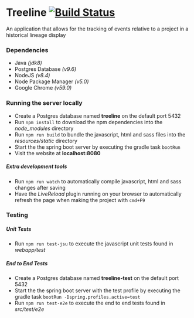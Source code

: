 # Treeline [![Build Status](https://travis-ci.org/jgreub/treeline.svg?branch=master)](https://travis-ci.org/jgreub/treeline)

An application that allows for the tracking of events relative to a project in a historical lineage display

### Dependencies

* Java *(jdk8)*
* Postgres Database *(v9.6)*
* NodeJS *(v8.4)*
* Node Package Manager *(v5.0)*
* Google Chrome *(v59.0)*

### Running the server locally

* Create a Postgres database named **treeline** on the default port 5432
* Run `npm install` to download the npm dependencies into the *node_modules* directory
* Run `npm run build` to bundle the javascript, html and sass files into the *resources/static* directory
* Start the the spring boot server by executing the gradle task `bootRun`
* Visit the website at **localhost:8080**

##### Extra development tools

* Run `npm run watch` to automatically compile javascript, html and sass changes after saving
* Have the *LiveReload* plugin running on your browser to automatically refresh the page when making the project with `cmd+F9`

### Testing

##### Unit Tests

* Run `npm run test-jsu` to execute the javascript unit tests found in *webapp/test*

##### End to End Tests

* Create a Postgres database named **treeline-test** on the default port 5432
* Start the the spring boot server with the test profile by executing the gradle task `bootRun -Dspring.profiles.active=test`
* Run `npm run test-e2e` to execute the end to end tests found in *src/test/e2e*

